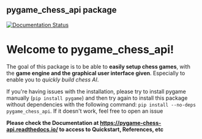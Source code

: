## pygame_chess_api package
[![Documentation Status](https://readthedocs.org/projects/pygame-chess-api/badge/?version=latest)](https://pygame-chess-api.readthedocs.io/en/latest/?badge=latest)

Welcome to pygame_chess_api!
==================================

The goal of this package is to be able to **easily setup chess games**, with the **game engine and the graphical user interface given**.
Especially to enable you to *quickly build chess AI*.

If you're having issues with the installation, please try to install pygame manually (`pip install pygame`) and then try again to install this package without dependencies with the following command: `pip install --no-deps pygame_chess_api`.
If it doesn't work, feel free to open an issue

**Please check the Documentation at https://pygame-chess-api.readthedocs.io/ to access to Quickstart, References, etc**